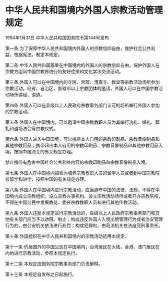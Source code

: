 # 中华人民共和国境内外国人宗教活动管理规定

1994年1月31日 中华人民共和国国务院令第144号发布　

<!-- INFO END -->

第一条 为了保障中华人民共和国境内外国人的宗教信仰自由，维护社会公共利益，根据宪法，制定本规定。

第二条 中华人民共和国尊重在中国境内的外国人的宗教信仰自由，保护外国人在宗教方面同中国宗教界进行的友好往来和文化学术交流活动。

第三条 外国人可以在中国境内的寺院、宫观、清真寺、教堂等宗教活动场所参加宗教活动。经省、自治区、直辖市以上宗教团体的邀请，外国人可以在中国宗教活动场所讲经、讲道。

第四条 外国人可以在县级以上人民政府宗教事务部门认可的场所举行外国人参加的宗教活动。

第五条 外国人在中国境内，可以邀请中国宗教教职人员为其举行洗礼、婚礼、葬礼和道场法会等宗教仪式。

第六条 外国人进入中国国境，可以携带本人自用的宗教印刷品、宗教音像制品和其他宗教用品；携带超出本人自用的宗教印刷品、宗教音像制品和其他宗教用品入境，按照中国海关的有关规定办理。

禁止携带有危害中国社会公共利益内容的宗教印刷品和宗教音像制品入境。

第七条 外国人在中国境内招收为培养宗教教职人员的留学人员或者到中国宗教院校留学和讲学，按照中国的有关规定办理。

第八条 外国人在中国境内进行宗教活动，应当遵守中国的法律、法规，不得在中国境内成立宗教组织、设立宗教办事机构、设立宗教活动场所或者开办宗教院校，不得在中国公民中发展教徒、委任宗教教职人员和进行其他传教活动。

第九条 外国人违反本规定进行宗教活动的，县级以上人民政府宗教事务部门和其他有关部门应当予以劝阻、制止；构成违反外国人入境出境管理行为或者治安管理行为的，由公安机关依法进行处罚；构成犯罪的，由司法机关依法追究刑事责任。

第十条 外国组织在中华人民共和国境内的宗教活动适用本规定。

第十一条 侨居国外的中国公民在中国境内，台湾居民在大陆，香港、澳门居民在内地进行宗教活动，参照本规定执行。

第十二条 本规定由国务院宗教事务部门负责解释。

第十三条 本规定自发布之日起施行。